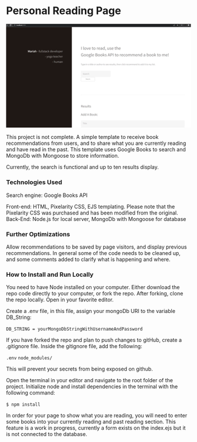 # Personal Reading Page

![A preview gif of the end UI.](https://github.com/mariahlaqua/reading-page/blob/main/public/images/search.gif)

This project is not complete. A simple template to receive book recommendations from users, and to share what you are currently reading and have read in the past. This template uses Google Books to search and MongoDb with Mongoose to store information.

Currently, the search is functional and up to ten results display.

### Technologies Used

Search engine: Google Books API

Front-end: HTML, Pixelarity CSS, EJS templating. Please note that the Pixelarity CSS was purchased and has been modified from the original.
Back-End: Node.js for local server, MongoDb with Mongoose for database

### Further Optimizations

Allow recommendations to be saved by page visitors, and display previous recommendations. In general some of the code needs to be cleaned up, and some comments added to clarify what is happening and where.

### How to Install and Run Locally

You need to have Node installed on your computer. Either download the repo code directly to your computer, or fork the repo. After forking, clone the repo locally. Open in your favorite editor.

Create a .env file, in this file, assign your mongoDb URI to the variable DB_String:

```DB_STRING = yourMongoDbStringWithUsernameAndPassword```

If you have forked the repo and plan to push changes to gitHub, create a .gitignore file. Inside the gitignore file, add the following:

```.env```
```node_modules/```

This will prevent your secrets from being exposed on github.

Open the terminal in your editor and navigate to the root folder of the project. Initialize node and install dependencies in the terminal with the following command:

```$ npm install```

In order for your page to show what you are reading, you will need to enter some books into your currently reading and past reading section. This feature is a work in progress, currently a form exists on the index.ejs but it is not connected to the database.


